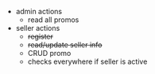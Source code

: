 - admin actions
  - read all promos
- seller actions
  - ~~register~~
  - ~~read/update seller info~~
  - CRUD promo
  - checks everywhere if seller is active
